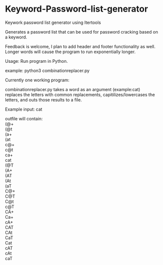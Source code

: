 # Keyword-Password-list-generator
Keywork password list generator using Itertools

Generates a password list that can be used for password cracking based on a keyword.

Feedback is welcome, I plan to add header and footer functionality as well. Longer words will cause the program to run exponentially longer.

Usage: Run program in Python.

example: python3 combinationreplacer.py

Currently one working program:

  combinationreplacer.py takes a word as an argument (example:cat) replaces the letters with common replacements, capitilizes/lowercases the letters, and outs those    results to a file.
  
  Example input: cat
  
  outfile will contain:  
(@+  
(@t  
(a+  
(at  
c@+  
c@t  
ca+  
cat  
(@T  
(A+  
(AT  
(At  
(aT  
C@+  
C@T  
C@t  
c@T  
CA+  
Ca+  
cA+  
CAT  
CAt  
CaT  
Cat  
cAT  
cAt  
caT  
